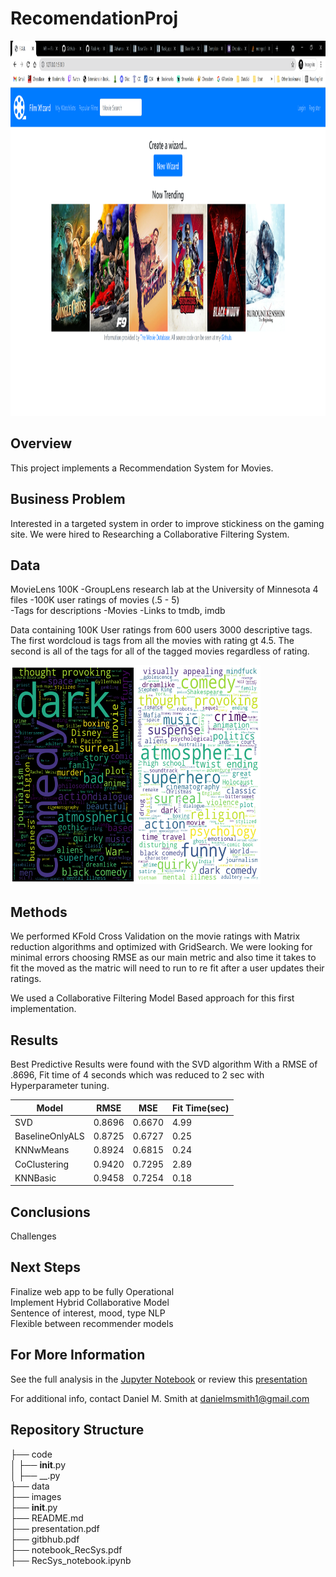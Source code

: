 # RecomendationProj
<img src="./images/4_FilmWizard.png " width="800" height="600" />

## Overview

This project implements a Recommendation System for Movies.

## Business Problem

Interested in a targeted system in order to improve stickiness on the gaming site. We were hired to Researching a Collaborative Filtering System.

## Data

MovieLens 100K -GroupLens research lab at the University of Minnesota
4 files
-100K user ratings of movies (.5 - 5)                                                            
-Tags for descriptions
-Movies
-Links to tmdb, imdb


Data containing 100K User ratings from 600 users 3000 descriptive tags. The first wordcloud is tags from all the movies with rating gt 4.5.  The second is all of the tags for all of the tagged movies regardless of rating.

<img src="./images/gr4.png " width="200" height="350" /><img src="./images/download.png " width="200" height="350" />


## Methods

We performed KFold Cross Validation on the movie ratings with Matrix reduction algorithms and optimized with GridSearch.
We were looking for minimal errors choosing RMSE as our main metric and also time it takes to fit the moved as the matric will need to run to re fit after a user updates their ratings.

We used a Collaborative Filtering Model Based approach for this first implementation.


## Results

Best Predictive Results were found with the SVD algorithm
With a RMSE of .8696, Fit time of 4 seconds which was reduced to 2 sec with Hyperparameter tuning.

<table>
<thead>
  <tr>
    <th>Model</th>
    <th>RMSE</th>
    <th>MSE</th>
    <th>Fit Time(sec)</th>
  </tr>
</thead>
<tbody>
  <tr>
    <td>SVD</td>
    <td>0.8696 </td>
    <td>0.6670 </td>
    <td>4.99   </td>
  </tr>
  <tr>
    <td>BaselineOnlyALS</td>
    <td>0.8725 </td>
    <td>0.6727 </td>
    <td>0.25</td>
  </tr>
  <tr>
    <td>KNNwMeans</td>
    <td>0.8924</td>
    <td>0.6815 </td>
    <td>0.24</td>
  </tr>
  <tr>
    <td>CoClustering</td>
    <td>0.9420</td>
    <td>0.7295</td>
    <td>2.89</td>
  </tr>
  <tr>
    <td>KNNBasic</td>
    <td>0.9458</td>
    <td>0.7254 </td>
    <td>0.18</td>
  </tr>
</tbody>
</table>

## Conclusions



Challenges<br>


## Next Steps
Finalize web app to be fully Operational<br>
Implement Hybrid Collaborative Model <br>
		Sentence of interest, mood, type NLP<br>
		Flexible between recommender models<br>


## For More Information

See the full analysis in the [Jupyter Notebook](https://github.com/SunTzuLombardi/RecommendationProj/blob/main/code/RecSys_notebook.ipynb) or review this [presentation](https://github.com/SunTzuLombardi/RecommendationProj/blob/main/presentation.pdf)

For additional info, contact Daniel M. Smith at danielmsmith1@gmail.com

## Repository Structure

├── code<br>
│   ├── __init__.py<br>
│   ├── __.py<br>
├── data<br>
├── images<br>
├── __init__.py<br>
├── README.md<br>
├── presentation.pdf<br>
├── gitbhub.pdf<br>
├── notebook_RecSys.pdf<br>
├── RecSys_notebook.ipynb<br>





